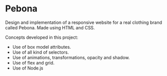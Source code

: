 # Pebona
Design and implementation of a responsive website for a real clothing brand called Pebona. Made using HTML and CSS.

Concepts developed in this project:
- Use of box model attributes.
- Use of all kind of selectors.
- Use of animations, transformations, opacity and shadow.
- Use of flex and grid.
- Use of Node.js 
